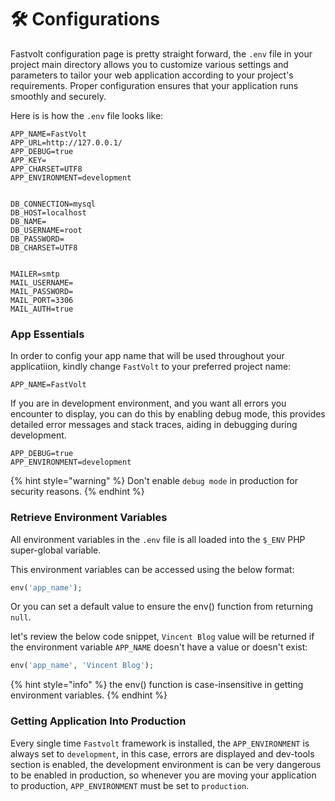 # 🛠 Configurations

Fastvolt configuration page is pretty straight forward, the `.env` file in your project main directory allows you to customize various settings and parameters to tailor your web application according to your project's requirements. Proper configuration ensures that your application runs smoothly and securely.

Here is is how the `.env` file looks like:

```systemd
APP_NAME=FastVolt
APP_URL=http://127.0.0.1/
APP_DEBUG=true
APP_KEY=
APP_CHARSET=UTF8
APP_ENVIRONMENT=development


DB_CONNECTION=mysql
DB_HOST=localhost
DB_NAME=
DB_USERNAME=root
DB_PASSWORD=
DB_CHARSET=UTF8


MAILER=smtp
MAIL_USERNAME=
MAIL_PASSWORD=
MAIL_PORT=3306
MAIL_AUTH=true

```

### App Essentials

In order to config your app name that will be used throughout your applicatiion, kindly change `FastVolt` to your preferred project name:

```systemd
APP_NAME=FastVolt
```

If you are in development environment, and you want all errors you encounter to display, you can do this by enabling debug mode, this provides detailed error messages and stack traces, aiding in debugging during development.

```systemd
APP_DEBUG=true
APP_ENVIRONMENT=development
```

{% hint style="warning" %}
Don't enable `debug mode` in production for security reasons.
{% endhint %}

### Retrieve Environment Variables

All environment variables in the `.env` file is all loaded into the `$_ENV` PHP super-global variable.

This environment variables can be accessed using the below format:

```php
env('app_name');
```

Or you can set a default value to ensure the env() function from returning `null`.

let's review the below code snippet, `Vincent Blog` value will be returned if the environment variable `APP_NAME` doesn't have a value or doesn't exist:

```php
env('app_name', 'Vincent Blog');
```

{% hint style="info" %}
the env() function is case-insensitive in getting environment variables.
{% endhint %}



### Getting Application Into Production

Every single time `Fastvolt` framework is installed, the `APP_ENVIRONMENT` is always set to `development`, in this case, errors are displayed and dev-tools section is enabled, the development environment is can be very dangerous to be enabled in production, so whenever you are moving your application to production, `APP_ENVIRONMENT` must be set to `production`.
